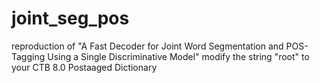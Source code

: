 # joint_seg_pos
reproduction of "A Fast Decoder for Joint Word Segmentation and POS-Tagging Using a Single Discriminative Model"
modify the string "root" to your CTB 8.0 Postaaged Dictionary
